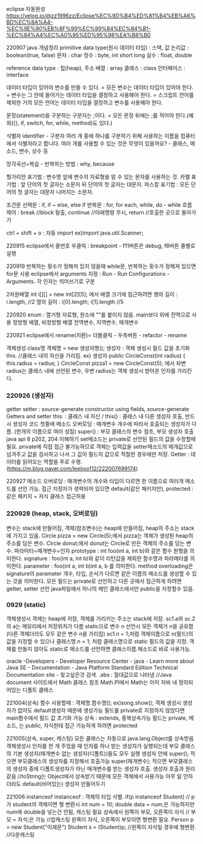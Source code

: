 eclipse 자동완성
https://velog.io/@zz1996zz/Eclipse%EC%9D%B4%ED%81%B4%EB%A6%BD%EC%8A%A4-%EC%9E%90%EB%8F%99%EC%99%84%EC%84%B1-%EC%84%A4%EC%A0%95%ED%95%98%EA%B8%B0

220907 java 개념정리
primitive data type(원시 데이터 타입) : 스택, 값
논리값 : boolean(true, false)
문자 : char
정수 : byte, int short long
실수 : float, double 

reference data type : 힙(heap), 주소
배열 : array
클래스 : class
인터페이스 : interface

데이터 타입이 있어야 변수를 만들 수 있다. = 모든 변수는 데이터 타입이 있어야 한다.
= 변수는 그 안에 들어가는 데이터 타입을 결정하고 사용해야 한다.
= 스크립트 언어를 제외한 거의 모든 언어는 데이터 타입을 결정하고 변수를 사용해야 한다.

문장(statement)을 구분하는 구분자는 ;이다. 
= 모든 문장 뒤에는 ;를 적어야 한다.(예외({}, if, switch, for, while, method)도 있다.)

식별자 identifier - 구분자
여러 개 중에 하나를 구분하기 위해 사용하는 이름을 컴퓨터에서 식별자라고 합니다.
여러 개를 사용할 수 있는 것은 무엇이 있을까요? - 클래스, 메소드, 변수, 상수 등

망각곡선=복습 - 반복하는 방법 : why, because

헝가리안 표기법 : 변수명 앞에 변수의 자료형을 알 수 있는 문자를 사용하는 것.
카멜 표기법 : 앞 단어의 첫 글자는 소문자 뒤 단어의 첫 글자는 대문자.
파스칼 표기법 : 모든 단어의 첫 글자는 대문자 나머지는 소문자.

조건문
선택문 : if, if ~ else, else if
반복문 : for, for each, while, do - while
흐름 제어 : break //block 탈출, continue //아래명령 무시, return //호출한 곳으로 돌아가기

ctrl + shift + o : 자동 import ex)import java.util.Scanner;

220915
eclipse에서 줄번호 우클릭 : breakpoint - f11버튼은 debug, f6버튼 줄별로 실행

220919
반복하는 횟수가 정해져 있지 않을때 while문, 반복하는 횟수가 정해져 있으면 for문 사용
eclipse에서 arguments 지정 : Run - Run Configurations - Arguments. 각 인자는 띄어쓰기로 구분

2차원배열 int i[][] = new int[2][5]; 에서 배열 크기에 접근하려면
행의 길이 : i.length, //2 열의 길이 : i[0].length; i[1].length //5

220920
enum : 열거형 자료형, 원소에 ""를 붙이지 않음. main보다 위에 전역으로 사용
정방형 배열, 비정방형 배열
전역변수, 지역변수, 매개변수

220921
eclipse에서 rename(치환)= 더블클릭 - 우측버튼 - refactor - rename

객체생성
class명 객체명 = new 생성자명();
생성자 : 객체 생성시 필드 값을 초기화
this. //클래스 내의 자신을 가리킴. 
ex) 생성자
public CircleConst(int radius) {
  this.radius = radius; }
 CircleConst pizza1 = new CircleConst(5);
에서 좌변 radius는 클래스 내에 선언된 변수, 우변 radius는 객체 생성시 받아온 인자를 가리킨다.

### 220926 (생성자)
getter setter : source-generate constructor using fields, source-generate Getters and setter
this. : 클래스 내 자신 / this() : 클래스 내 다른 생성자 호출, 반드시 생성자 코드 첫줄에
메소드 오버로딩 : 매개변수 개수에 따라서 호출되는 생성자가 다름. (한개의 이름으로 여러 성질)
super() : 부모 클래스의 변수 참조, 부모 생성자 호출
java api 8
p202, 204 이해하기
set메소드는 private로 선언된 필드의 값을 수정할때 필요. private에 직접 접근 불가능하므로 객체는 입력값을 setter메소드의 매개값으로 넘겨주고 값을 검사하고 나서 그 값이 필드의 값으로 적절한 경우에만 저장.
Getter : 데이터를 읽어오는 역할을 주로 수행. 
(https://m.blog.naver.com/leejjoo112/222007699174)

220927
메소드 오버로딩 : 매개변수의 개수와 타입이 다르면 한 이름으로 여러개 메소드를 선언 가능.
접근 지정자가 생략되어 있으면 default(같은 패키지만), protected : 같은 패키지 + 자식 클래스 접근허용

### 220928 (heap, stack, 오버로딩)
변수는 stack에 만들어짐, 객체(참조변수)는 heap에 만들어짐, heap의 주소는 stack에 가지고 있음.
Circle pizza = new Circle(5);에서 pizza는 객체가 생성된 heap의 주소를 담은 변수.
Circle donut;에서 donut는 Circle로 만든 객체의 주소를 담는 변수.
파라미터=매개변수=인자
prototype : int foo(int a, int b)와 같은 함수 원형을 의미한다.
signature : foo(int a, int b)와 같이 리턴값을 제외한 함수명과 파라메터를 의미한다.
parameter : foo(int a, int b)int a, b 를 의미한다.
method overloading은 signature의 paramater 개수, 타입, 순서가 다르면 같은 이름의 메소드를 생성할 수 있는 것을 의미한다.
모든 필드는 private로 선언하고 다른 곳에서 접근하게 하려면 getter, setter 선언
java파일에서 하나의 메인 클래스에서만 public을 지정할수 있음.

### 0929 (static)
객체생성시 객체는 heap에 저장, 객체를 가리키는 주소는 stack에 저장. sc1.a와 sc.2의 a는 메모리에서 저장위치가 다름
static으로 변수 n 선언시 모든 객체가 n을 공유함(다른 객체더라도 모두 같은 변수 n을 가리킴)
sc1.n = 1;처럼 객체이름으로 n(필드)의 값을 지정할 수 있으나 클래스명.n = 1; 처럼 클래스명으로 static 필드의 값을 지정.
객체를 만들지 않아도 static로 메소드를 선언하면 클래스이름.메소드로 바로 사용가능.

oracle -Developers - Developer Resource Center - java - Learn more about Java SE - Documentation - Java Platform Standard Edition Technical Documentation site - 찾고싶은것 검색.
.abs : 절대값으로 나타냄  //Java document 사이트에서 Math 클래스 참조
Math.PI에서 Math는 이미 자바 내 정의되어있는 디폴트 클래스

221004(상속)
함수 사용할때 : 객체명.함수명();  ex)song.show();
객체 생성시 생성자가 없어도 default생성자 때문에 생성가능
필드를 private로 지정하지 않았다면 main함수에서 필드 값 초기화 가능
상속 : extends, 중복상속가능
필드는 private, 메소드, 는 public, 자식한테 접근 가능하게 하려면 protected

221005(상속, super, 캐스팅)
모든 클래스는 자동으로 java.lang.Object를 상속받음
객체생성시 인자를 한 개 주었을 때 인자를 하나 받는 생성자가 실행되는데 부모 클래스의 기본 생성자(매개변수 없는 생성자(디폴트))들도 모두 실행
생성자 안에 super(); 적으면 부모클래스의 생성자를 지정해서 호출가능
super(매개변수); 적으면 부모클래스의 생성자 중에 디폴트생성자가 아닌 매개변수를 받는 생성자 호출. 생성자 호출과 원리 같음
//toString는 Object에서 상속받기 때문에 모든 객체에서 사용가능
아무 일 안하더라도 default(비어있는) 생성자 만들어두기

221006 instanceof
instanceof : 객체의 타입 식별. if(p instanceof Student) // p가 student의 객체이면
형 변환시
int num = 10;
double data = num;은 가능하지만 num에 double을 넣는건 안됨, 캐스팅 필요
상속에서 왼쪽이 부모, 오른쪽이 자식 // 부모 = 자식;은 가능    //업캐스팅
왼쪽이 자식, 오른쪽이 부모이면 형변환 필요. 
Person p = new Student("이재문")
Student s = (Student)p; //왼쪽이 자식일 경우에 형변환. //다운캐스팅
